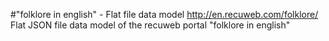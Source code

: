 #"folklore in english" - Flat file data model
http://en.recuweb.com/folklore/
Flat JSON file data model of the recuweb portal "folklore in english"

